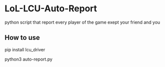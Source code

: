 # LoL-LCU-Auto-Report
python script that report every player of the game exept your friend and you 

## How to use
pip install lcu_driver

python3 auto-report.py